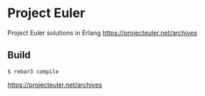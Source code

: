 Project Euler
=====

Project Euler solutions in Erlang
  https://projecteuler.net/archives


Build
-----

    $ rebar3 compile
https://projecteuler.net/archives
